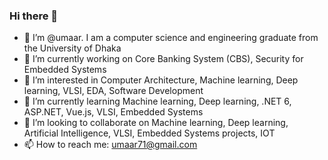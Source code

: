 ### Hi there 👋

<!--
**umaarabdullah/umaarabdullah** is a ✨ _special_ ✨ repository because its `README.md` (this file) appears on your GitHub profile.

Here are some ideas to get you started:

- 🔭 I’m currently working on ...
- 🌱 I’m currently learning ...
- 👯 I’m looking to collaborate on ...
- 🤔 I’m looking for help with ...
- 💬 Ask me about ...
- 📫 How to reach me: ...
- 😄 Pronouns: ...
- ⚡ Fun fact: ...
-->

- 👋 I’m @umaar. I am a computer science and engineering graduate from the University of Dhaka
- 🔭 I’m currently working on Core Banking System (CBS), Security for Embedded Systems
- 👀 I’m interested in Computer Architecture, Machine learning, Deep learning, VLSI, EDA, Software Development
- 🌱 I’m currently learning Machine learning, Deep learning, .NET 6, ASP.NET, Vue.js, VLSI, Embedded Systems
- 👯 I’m looking to collaborate on Machine learning, Deep learning, Artificial Intelligence, VLSI, Embedded Systems projects, IOT
- 📫 How to reach me: umaar71@gmail.com
